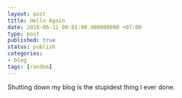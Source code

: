 ```yaml
---
layout: post
title: Hello Again
date: 2018-06-11 00:01:00.000000000 +07:00
type: post
published: true
status: publish
categories:
- blog
tags: [random]
---
```


Shutting down my blog is the stupidest thing I ever done.
